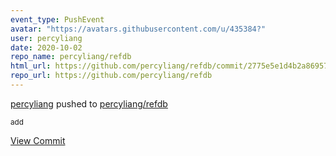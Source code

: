 ```yaml
---
event_type: PushEvent
avatar: "https://avatars.githubusercontent.com/u/435384?"
user: percyliang
date: 2020-10-02
repo_name: percyliang/refdb
html_url: https://github.com/percyliang/refdb/commit/2775e5e1d4b2a86957057fb425a3d6e9b9438c6f
repo_url: https://github.com/percyliang/refdb
---
```


<a href='https://github.com/percyliang' target='_blank'>percyliang</a> pushed to <a href='https://github.com/percyliang/refdb' target='_blank'>percyliang/refdb</a>

<small>add</small>

<a href='https://github.com/percyliang/refdb/commit/2775e5e1d4b2a86957057fb425a3d6e9b9438c6f' target='_blank'>View Commit</a>